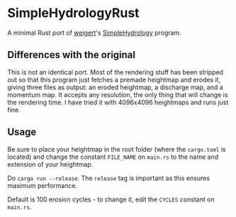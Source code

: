 # SimpleHydrologyRust
A minimal Rust port of [weigert](https://github.com/weigert)'s [SimpleHydrology](https://github.com/weigert/SimpleHydrology) program.

## Differences with the original
This is not an identical port. Most of the rendering stuff has been stripped out so that this program just fetches a premade heightmap and erodes it, giving three files as output: an eroded heightmap, a discharge map, and a momentum map. It accepts any resolution, the only thing that will change is the rendering time. I have tried it with 4096x4096 heightmaps and runs just fine.

## Usage
Be sure to place your heightmap in the root folder (where the `cargo.toml` is located) and change the constant `FILE_NAME` on `main.rs` to the name and extension of your heightmap.

Do `cargo run --release`. The `release` tag is important as this ensures maximum performance. 

Default is 100 erosion cycles - to change it, edit the `CYCLES` constant on `main.rs`.
